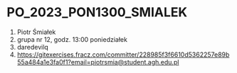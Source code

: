 # PO_2023_PON1300_SMIALEK

1. Piotr Śmiałek
2. grupa nr 12, godz. 13:00 poniedziałek
3. daredevilq
4. https://gitexercises.fracz.com/committer/228985f3f6610d5362257e89b55a484a1e3fa0f1?email=piotrsmia@student.agh.edu.pl


